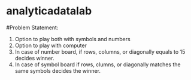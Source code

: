 # analyticadatalab

#Problem Statement:
1. Option to play both with symbols and numbers
2. Option to play with computer
3. In case of number board, if rows, columns, or diagonally equals to 15 decides winner.
4. In case of symbol board if rows, clumns, or diagonally matches the same symbols decides the winner.
